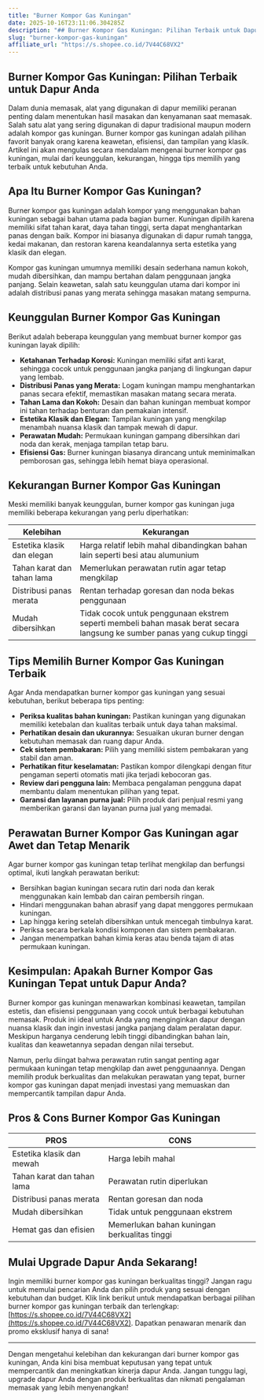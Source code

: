 ```yaml
---
title: "Burner Kompor Gas Kuningan"
date: 2025-10-16T23:11:06.304285Z
description: "## Burner Kompor Gas Kuningan: Pilihan Terbaik untuk Dapur Anda..."
slug: "burner-kompor-gas-kuningan"
affiliate_url: "https://s.shopee.co.id/7V44C68VX2"
---
```

## Burner Kompor Gas Kuningan: Pilihan Terbaik untuk Dapur Anda

Dalam dunia memasak, alat yang digunakan di dapur memiliki peranan penting dalam menentukan hasil masakan dan kenyamanan saat memasak. Salah satu alat yang sering digunakan di dapur tradisional maupun modern adalah kompor gas kuningan. Burner kompor gas kuningan adalah pilihan favorit banyak orang karena keawetan, efisiensi, dan tampilan yang klasik. Artikel ini akan mengulas secara mendalam mengenai burner kompor gas kuningan, mulai dari keunggulan, kekurangan, hingga tips memilih yang terbaik untuk kebutuhan Anda.

## Apa Itu Burner Kompor Gas Kuningan?

Burner kompor gas kuningan adalah kompor yang menggunakan bahan kuningan sebagai bahan utama pada bagian burner. Kuningan dipilih karena memiliki sifat tahan karat, daya tahan tinggi, serta dapat menghantarkan panas dengan baik. Kompor ini biasanya digunakan di dapur rumah tangga, kedai makanan, dan restoran karena keandalannya serta estetika yang klasik dan elegan.

Kompor gas kuningan umumnya memiliki desain sederhana namun kokoh, mudah dibersihkan, dan mampu bertahan dalam penggunaan jangka panjang. Selain keawetan, salah satu keunggulan utama dari kompor ini adalah distribusi panas yang merata sehingga masakan matang sempurna.

## Keunggulan Burner Kompor Gas Kuningan

Berikut adalah beberapa keunggulan yang membuat burner kompor gas kuningan layak dipilih:

- **Ketahanan Terhadap Korosi:** Kuningan memiliki sifat anti karat, sehingga cocok untuk penggunaan jangka panjang di lingkungan dapur yang lembab.
- **Distribusi Panas yang Merata:** Logam kuningan mampu menghantarkan panas secara efektif, memastikan masakan matang secara merata.
- **Tahan Lama dan Kokoh:** Desain dan bahan kuningan membuat kompor ini tahan terhadap benturan dan pemakaian intensif.
- **Estetika Klasik dan Elegan:** Tampilan kuningan yang mengkilap menambah nuansa klasik dan tampak mewah di dapur.
- **Perawatan Mudah:** Permukaan kuningan gampang dibersihkan dari noda dan kerak, menjaga tampilan tetap baru.
- **Efisiensi Gas:** Burner kuningan biasanya dirancang untuk meminimalkan pemborosan gas, sehingga lebih hemat biaya operasional.

## Kekurangan Burner Kompor Gas Kuningan

Meski memiliki banyak keunggulan, burner kompor gas kuningan juga memiliki beberapa kekurangan yang perlu diperhatikan:

| Kelebihan | Kekurangan |
|---|---|
| Estetika klasik dan elegan | Harga relatif lebih mahal dibandingkan bahan lain seperti besi atau alumunium |
| Tahan karat dan tahan lama | Memerlukan perawatan rutin agar tetap mengkilap |
| Distribusi panas merata | Rentan terhadap goresan dan noda bekas penggunaan |
| Mudah dibersihkan | Tidak cocok untuk penggunaan ekstrem seperti membeli bahan masak berat secara langsung ke sumber panas yang cukup tinggi |

## Tips Memilih Burner Kompor Gas Kuningan Terbaik

Agar Anda mendapatkan burner kompor gas kuningan yang sesuai kebutuhan, berikut beberapa tips penting:

- **Periksa kualitas bahan kuningan:** Pastikan kuningan yang digunakan memiliki ketebalan dan kualitas terbaik untuk daya tahan maksimal.
- **Perhatikan desain dan ukurannya:** Sesuaikan ukuran burner dengan kebutuhan memasak dan ruang dapur Anda.
- **Cek sistem pembakaran:** Pilih yang memiliki sistem pembakaran yang stabil dan aman.
- **Perhatikan fitur keselamatan:** Pastikan kompor dilengkapi dengan fitur pengaman seperti otomatis mati jika terjadi kebocoran gas.
- **Review dari pengguna lain:** Membaca pengalaman pengguna dapat membantu dalam menentukan pilihan yang tepat.
- **Garansi dan layanan purna jual:** Pilih produk dari penjual resmi yang memberikan garansi dan layanan purna jual yang memadai.

## Perawatan Burner Kompor Gas Kuningan agar Awet dan Tetap Menarik

Agar burner kompor gas kuningan tetap terlihat mengkilap dan berfungsi optimal, ikuti langkah perawatan berikut:

- Bersihkan bagian kuningan secara rutin dari noda dan kerak menggunakan kain lembab dan cairan pembersih ringan.
- Hindari menggunakan bahan abrasif yang dapat menggores permukaan kuningan.
- Lap hingga kering setelah dibersihkan untuk mencegah timbulnya karat.
- Periksa secara berkala kondisi komponen dan sistem pembakaran.
- Jangan menempatkan bahan kimia keras atau benda tajam di atas permukaan kuningan.

## Kesimpulan: Apakah Burner Kompor Gas Kuningan Tepat untuk Dapur Anda?

Burner kompor gas kuningan menawarkan kombinasi keawetan, tampilan estetis, dan efisiensi penggunaan yang cocok untuk berbagai kebutuhan memasak. Produk ini ideal untuk Anda yang menginginkan dapur dengan nuansa klasik dan ingin investasi jangka panjang dalam peralatan dapur. Meskipun harganya cenderung lebih tinggi dibandingkan bahan lain, kualitas dan keawetannya sepadan dengan nilai tersebut.

Namun, perlu diingat bahwa perawatan rutin sangat penting agar permukaan kuningan tetap mengkilap dan awet penggunaannya. Dengan memilih produk berkualitas dan melakukan perawatan yang tepat, burner kompor gas kuningan dapat menjadi investasi yang memuaskan dan mempercantik tampilan dapur Anda.

## Pros & Cons Burner Kompor Gas Kuningan

| PROS | CONS |
|---|---|
| Estetika klasik dan mewah | Harga lebih mahal |
| Tahan karat dan tahan lama | Perawatan rutin diperlukan |
| Distribusi panas merata | Rentan goresan dan noda |
| Mudah dibersihkan | Tidak untuk penggunaan ekstrem |
| Hemat gas dan efisien | Memerlukan bahan kuningan berkualitas tinggi |

## Mulai Upgrade Dapur Anda Sekarang!

Ingin memiliki burner kompor gas kuningan berkualitas tinggi? Jangan ragu untuk memulai pencarian Anda dan pilih produk yang sesuai dengan kebutuhan dan budget. Klik link berikut untuk mendapatkan berbagai pilihan burner kompor gas kuningan terbaik dan terlengkap: [https://s.shopee.co.id/7V44C68VX2](https://s.shopee.co.id/7V44C68VX2). Dapatkan penawaran menarik dan promo eksklusif hanya di sana!

---

Dengan mengetahui kelebihan dan kekurangan dari burner kompor gas kuningan, Anda kini bisa membuat keputusan yang tepat untuk mempercantik dan meningkatkan kinerja dapur Anda. Jangan tunggu lagi, upgrade dapur Anda dengan produk berkualitas dan nikmati pengalaman memasak yang lebih menyenangkan!